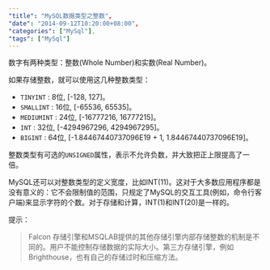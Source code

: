 ```yaml
---
"title": "MySQL数据类型之整数",
"date": "2014-09-12T10:20:00+08:00",
"categories": ["MySql"],
"tags": ["MySql"]
---
```


数字有两种类型：整数(Whole Number)和实数(Real Number)。

如果存储整数，就可以使用这几种整数类型：

* `TINYINT` : 8位, [-128, 127]。
* `SMALLINT` : 16位, [-65536, 65535]。
* `MEDIUMINT` : 24位, [-16777216, 16777215]。
* `INT` : 32位, [-4294967296, 4294967295]。
* `BIGINT` : 64位, [-1.84467440737096E19 + 1, 1.84467440737096E19]。

整数类型有可选的`UNSIGNED`属性，表示不允许负数，并大致把正上限提高了一倍。

MySQL还可以对整数类型的定义宽度，比如INT(11)。这对于大多数应用程序都是没有意义的：它不会限制值的范围，只规定了MySQL的交互工具(例如，命令行客户端)来显示字符的个数。对于存储和计算，INT(1)和INT(20)是一样的。

提示：

> Falcon 存储引擎和MSQLAB提供的其他存储引擎内部存储整数的机制是不同的。用户不能控制存储数据的实际大小。第三方存储引擎，例如Brighthouse，也有自己的存储过时和压缩方法。
